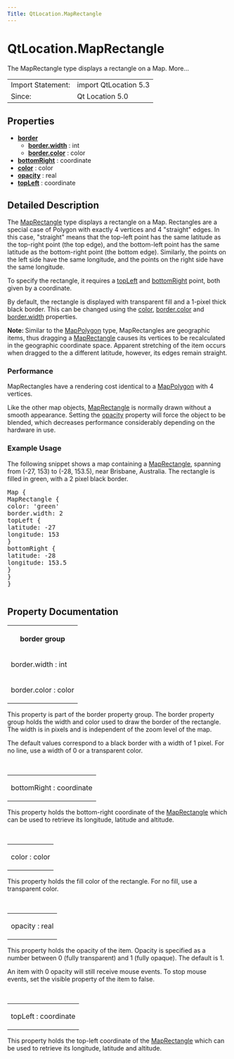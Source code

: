 ```yaml
---
Title: QtLocation.MapRectangle
---
```


# QtLocation.MapRectangle

<span class="subtitle"></span>
<!-- $$$MapRectangle-brief -->
<p>The MapRectangle type displays a rectangle on a Map. More...</p>
<!-- @@@MapRectangle -->
<table class="alignedsummary">
<tr><td class="memItemLeft rightAlign topAlign"> Import Statement:</td><td class="memItemRight bottomAlign"> import QtLocation 5.3</td></tr><tr><td class="memItemLeft rightAlign topAlign"> Since:</td><td class="memItemRight bottomAlign">  Qt Location 5.0</td></tr></table><ul>
</ul>
<h2 id="properties">Properties</h2>
<ul>
<li class="fn"><b><b><a href="..//QtLocation.MapRectangle.md#border-prop">border</a></b></b><ul>
<li class="fn"><b><b><a href="..//QtLocation.MapRectangle.md#border.width-prop">border.width</a></b></b> : int</li>
<li class="fn"><b><b><a href="..//QtLocation.MapRectangle.md#border.color-prop">border.color</a></b></b> : color</li>
</ul>
</li>
<li class="fn"><b><b><a href="..//QtLocation.MapRectangle.md#bottomRight-prop">bottomRight</a></b></b> : coordinate</li>
<li class="fn"><b><b><a href="..//QtLocation.MapRectangle.md#color-prop">color</a></b></b> : color</li>
<li class="fn"><b><b><a href="..//QtLocation.MapRectangle.md#opacity-prop">opacity</a></b></b> : real</li>
<li class="fn"><b><b><a href="..//QtLocation.MapRectangle.md#topLeft-prop">topLeft</a></b></b> : coordinate</li>
</ul>
<!-- $$$MapRectangle-description -->
<h2 id="details">Detailed Description</h2>
</p>
<p>The <a href="..//QtLocation.MapRectangle.md">MapRectangle</a> type displays a rectangle on a Map. Rectangles are a special case of Polygon with exactly 4 vertices and 4 &quot;straight&quot; edges. In this case, &quot;straight&quot; means that the top-left point has the same latitude as the top-right point (the top edge), and the bottom-left point has the same latitude as the bottom-right point (the bottom edge). Similarly, the points on the left side have the same longitude, and the points on the right side have the same longitude.</p>
<p>To specify the rectangle, it requires a <a href="..//QtLocation.MapRectangle.md#topLeft-prop">topLeft</a> and <a href="..//QtLocation.MapRectangle.md#bottomRight-prop">bottomRight</a> point, both given by a coordinate.</p>
<p>By default, the rectangle is displayed with transparent fill and a 1-pixel thick black border. This can be changed using the <a href="..//QtLocation.MapRectangle.md#color-prop">color</a>, <a href="..//QtLocation.MapRectangle.md#border.color-prop">border.color</a> and <a href="..//QtLocation.MapRectangle.md#border.width-prop">border.width</a> properties.</p>
<p><b>Note: </b>Similar to the <a href="..//QtLocation.MapPolygon.md">MapPolygon</a> type, MapRectangles are geographic items, thus dragging a <a href="..//QtLocation.MapRectangle.md">MapRectangle</a> causes its vertices to be recalculated in the geographic coordinate space. Apparent stretching of the item occurs when dragged to the a different latitude, however, its edges remain straight.</p>
<h3 >Performance</h3>
<p>MapRectangles have a rendering cost identical to a <a href="..//QtLocation.MapPolygon.md">MapPolygon</a> with 4 vertices.</p>
<p>Like the other map objects, <a href="..//QtLocation.MapRectangle.md">MapRectangle</a> is normally drawn without a smooth appearance. Setting the <a href="..//QtLocation.MapRectangle.md#opacity-prop">opacity</a> property will force the object to be blended, which decreases performance considerably depending on the hardware in use.</p>
<h3 >Example Usage</h3>
<p>The following snippet shows a map containing a <a href="..//QtLocation.MapRectangle.md">MapRectangle</a>, spanning from (-27, 153) to (-28, 153.5), near Brisbane, Australia. The rectangle is filled in green, with a 2 pixel black border.</p>
<pre class="cpp">Map {
MapRectangle {
color: <span class="char">'green'</span>
border<span class="operator">.</span>width: <span class="number">2</span>
topLeft {
latitude: <span class="operator">-</span><span class="number">27</span>
longitude: <span class="number">153</span>
}
bottomRight {
latitude: <span class="operator">-</span><span class="number">28</span>
longitude: <span class="number">153.5</span>
}
}
}</pre>
<p class="centerAlign"><img src="../../media/api-maprectangle.png" alt="" /></p><!-- @@@MapRectangle -->
<h2>Property Documentation</h2>
<!-- $$$border -->
<table class="qmlname"><tr valign="top" id="border-prop"><th class="centerAlign"><p><b>border group</b></p></th></tr><tr valign="top" id="border.width-prop"><td class="tblQmlPropNode"><p><span class="name">border.width</span> : <span class="type">int</span></p></td></tr><tr valign="top" id="border.color-prop"><td class="tblQmlPropNode"><p><span class="name">border.color</span> : <span class="type">color</span></p></td></tr></table><p>This property is part of the border property group. The border property group holds the width and color used to draw the border of the rectangle. The width is in pixels and is independent of the zoom level of the map.</p>
<p>The default values correspond to a black border with a width of 1 pixel. For no line, use a width of 0 or a transparent color.</p>
<!-- @@@border -->
<br/>
<!-- $$$bottomRight -->
<table class="qmlname"><tr valign="top" id="bottomRight-prop"><td class="tblQmlPropNode"><p><span class="name">bottomRight</span> : <span class="type">coordinate</span></p></td></tr></table><p>This property holds the bottom-right coordinate of the <a href="..//QtLocation.MapRectangle.md">MapRectangle</a> which can be used to retrieve its longitude, latitude and altitude.</p>
<!-- @@@bottomRight -->
<br/>
<!-- $$$color -->
<table class="qmlname"><tr valign="top" id="color-prop"><td class="tblQmlPropNode"><p><span class="name">color</span> : <span class="type">color</span></p></td></tr></table><p>This property holds the fill color of the rectangle. For no fill, use a transparent color.</p>
<!-- @@@color -->
<br/>
<!-- $$$opacity -->
<table class="qmlname"><tr valign="top" id="opacity-prop"><td class="tblQmlPropNode"><p><span class="name">opacity</span> : <span class="type">real</span></p></td></tr></table><p>This property holds the opacity of the item. Opacity is specified as a number between 0 (fully transparent) and 1 (fully opaque). The default is 1.</p>
<p>An item with 0 opacity will still receive mouse events. To stop mouse events, set the visible property of the item to false.</p>
<!-- @@@opacity -->
<br/>
<!-- $$$topLeft -->
<table class="qmlname"><tr valign="top" id="topLeft-prop"><td class="tblQmlPropNode"><p><span class="name">topLeft</span> : <span class="type">coordinate</span></p></td></tr></table><p>This property holds the top-left coordinate of the <a href="..//QtLocation.MapRectangle.md">MapRectangle</a> which can be used to retrieve its longitude, latitude and altitude.</p>
<!-- @@@topLeft -->
<br/>
